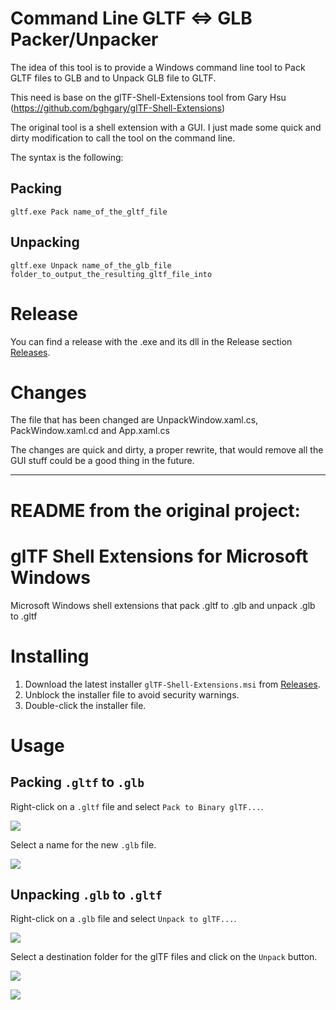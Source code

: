 # Command Line GLTF <=> GLB Packer/Unpacker
The idea of this tool is to provide a Windows command line tool to Pack GLTF files to GLB and to Unpack GLB file to GLTF.

This need is base on the glTF-Shell-Extensions tool from Gary Hsu (https://github.com/bghgary/glTF-Shell-Extensions)

The original tool is a shell extension with a GUI.
I just made some quick and dirty modification to call the tool on the command line.

The syntax is the following:
## Packing
`gltf.exe Pack name_of_the_gltf_file`

## Unpacking
`gltf.exe Unpack name_of_the_glb_file folder_to_output_the_resulting_gltf_file_into`

# Release
You can find a release with the .exe and its dll in the Release section [Releases](https://github.com/Pseudopode/glTF-Shell-Extensions/releases).

# Changes
The file that has been changed are UnpackWindow.xaml.cs, PackWindow.xaml.cd and App.xaml.cs

The changes are quick and dirty, a proper rewrite, that would remove all the GUI stuff could be a good thing in the future.


-------------------------------
# README from the original project:

# glTF Shell Extensions for Microsoft Windows
Microsoft Windows shell extensions that pack .gltf to .glb and unpack .glb to .gltf

# Installing
1. Download the latest installer `glTF-Shell-Extensions.msi` from [Releases](https://github.com/bghgary/glTF-Shell-Extensions/releases).
2. Unblock the installer file to avoid security warnings.
3. Double-click the installer file.

# Usage
## Packing `.gltf` to `.glb`

Right-click on a `.gltf` file and select `Pack to Binary glTF...`.

![](/Figures/Pack1.png)

Select a name for the new `.glb` file.

![](/Figures/Pack2.png)

## Unpacking `.glb` to `.gltf`

Right-click on a `.glb` file and select `Unpack to glTF...`.

![](/Figures/Unpack1.png)

Select a destination folder for the glTF files and click on the `Unpack` button.

![](/Figures/Unpack2.png)

![](/Figures/Unpack3.png)
